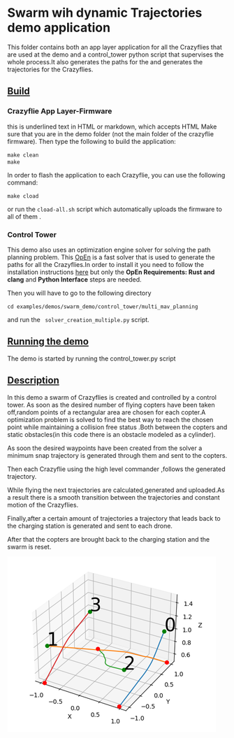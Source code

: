# Swarm wih dynamic Trajectories demo application

This folder contains both an app layer application for all the Crazyflies that are used at the demo and a control_tower python script that supervises the whole process.It also generates the paths for the and generates the trajectories for the Crazyflies.

## <u>Build</u>

### Crazyflie App Layer-Firmware
this is underlined text in HTML or markdown, which accepts HTML
Make sure that you are in the demo folder (not the main folder of the crazyflie firmware). Then type the following to build the application:

```
make clean
make
```
In order to flash the application to each Crazyflie, you can use the following command:

```
make cload
```

or run the ```cload-all.sh``` script which automatically uploads the firmware to all of them . 

### Control Tower
This demo also uses an optimization engine solver for solving the path planning problem. This  [OpEn](https://alphaville.github.io/optimization-engine/) is a  fast solver that is used to generate the paths for all the Crazyflies.In order to install it you need to follow the installation instructions [here](https://alphaville.github.io/optimization-engine/docs/installation) but only the **OpEn Requirements: Rust and clang** and **Python Interface** steps are needed.

Then you will have to go to the following directory  

```
cd examples/demos/swarm_demo/control_tower/multi_mav_planning
```
and run the ```  solver_creation_multiple.py ``` script.


## <u>Running the demo</u>
The demo is started by running the control_tower.py script

## <u>Description</u>
In this demo a swarm of Crazyflies is created and controlled by a control tower.
As soon as the desired number of flying copters have been taken off,random points of a rectangular area are chosen for each copter.A optimization problem is solved to find the best way to reach the chosen point while maintaining a collision free status .Both between the copters and static obstacles(in this code there is an obstacle modeled as a cylinder).

As soon the desired waypoints have been created from the solver a minimum snap trajectory is generated through them and sent to the copters.

Then each Crazyflie using the high level commander ,follows the generated trajectory.

While flying the next trajectories are calculated,generated and uploaded.As a result there is a smooth transition between the trajectories and constant motion of the Crazyflies.

Finally,after a certain amount of trajectories a trajectory that leads back to the charging station is generated and sent to each drone.

After that the copters are brought back to the charging station and the swarm is reset.




![Alt text](figures/planning.png?raw=true "Title")